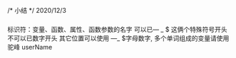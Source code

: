 /*
	小结
*/
2020/12/3
#####
标识符：变量、函数、属性、函数参数的名字
			可以已— _ $ 这俩个特殊符号开头
			不可以已数字开头
			其它位置可以使用 —_ $字母数字,
			多个单词组成的变量请使用驼峰 userName